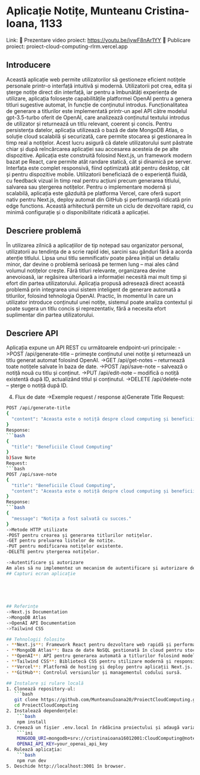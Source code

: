 # Aplicație Notițe, Munteanu Cristina-Ioana, 1133
Link:
	Prezentare video proiect: https://youtu.be/iywF8nAr1YY
	Publicare proiect: proiect-cloud-computing-rlrm.vercel.app

## Introducere
Această aplicație web permite utilizatorilor să gestioneze eficient notițele personale printr-o interfață intuitivă și modernă. Utilizatorii pot crea, edita și șterge notițe direct din interfață, iar pentru a îmbunătăți experiența de utilizare, aplicația folosește capabilitățile platformei OpenAI pentru a genera titluri sugestive automat, în funcție de conținutul introdus.
Funcționalitatea de generare a titlurilor este implementată printr-un apel API către modelul gpt-3.5-turbo oferit de OpenAI, care analizează conținutul textului introdus de utilizator și returnează un titlu relevant, coerent și concis.
Pentru persistența datelor, aplicația utilizează o bază de date MongoDB Atlas, o soluție cloud scalabilă și securizată, care permite stocarea și gestionarea în timp real a notițelor. Acest lucru asigură că datele utilizatorului sunt păstrate chiar și după reîncărcarea aplicației sau accesarea acesteia de pe alte dispozitive.
Aplicația este construită folosind Next.js, un framework modern bazat pe React, care permite atât randare statică, cât și dinamică pe server. Interfața este complet responsivă, fiind optimizată atât pentru desktop, cât și pentru dispozitive mobile. Utilizatorii beneficiază de o experiență fluidă, cu feedback vizual în timp real pentru acțiuni precum generarea titlului, salvarea sau ștergerea notițelor.
Pentru o implementare modernă și scalabilă, aplicația este găzduită pe platforma Vercel, care oferă suport nativ pentru Next.js, deploy automat din GitHub și performanță ridicată prin edge functions. Această arhitectură permite un ciclu de dezvoltare rapid, cu minimă configurație și o disponibilitate ridicată a aplicației.

## Descriere problemă
În utilizarea zilnică a aplicațiilor de tip notepad sau organizator personal, utilizatorii au tendința de a scrie rapid idei, sarcini sau gânduri fără a acorda atenție titlului. Lipsa unui titlu semnificativ poate părea inițial un detaliu minor, dar devine o problemă serioasă pe termen lung – mai ales când volumul notițelor crește. Fără titluri relevante, organizarea devine anevoioasă, iar regăsirea ulterioară a informației necesită mai mult timp și efort din partea utilizatorului.
Aplicația propusă adresează direct această problemă prin integrarea unui sistem inteligent de generare automată a titlurilor, folosind tehnologia OpenAI. Practic, în momentul în care un utilizator introduce conținutul unei notițe, sistemul poate analiza contextul și poate sugera un titlu concis și reprezentativ, fără a necesita efort suplimentar din partea utilizatorului.

## Descriere API
Aplicația expune un API REST cu următoarele endpoint-uri principale:
->POST /api/generate-title – primește conținutul unei notițe și returnează un titlu generat automat folosind OpenAI.
->GET /api/get-notes – returnează toate notițele salvate în baza de date.
->POST /api/save-note – salvează o notiță nouă cu titlu și conținut.
->PUT /api/edit-note – modifică o notiță existentă după ID, actualizând titlul și conținutul.
->DELETE /api/delete-note – șterge o notiță după ID.

4.	Flux de date
->Exemple request / response
a)Generate Title
Request:
```bash
POST /api/generate-title
{
  "content": "Aceasta este o notiță despre cloud computing și beneficiile sale."
}
Response:
```bash
{
  "title": "Beneficiile Cloud Computing"
}
b)Save Note
Request:
```bash
POST /api/save-note
{
  "title": "Beneficiile Cloud Computing",
  "content": "Aceasta este o notiță despre cloud computing și beneficiile sale."
}
Response:
```bash
{
  "message": "Notița a fost salvată cu succes."
}
->Metode HTTP utilizate
-POST pentru crearea și generarea titlurilor notițelor.
-GET pentru preluarea listelor de notițe.
-PUT pentru modificarea notițelor existente.
-DELETE pentru ștergerea notițelor.

->Autentificare și autorizare
Am ales să nu implementez un mecanism de autentificare și autorizare deoarece aplicatia este destinată uzului personal.
## Capturi ecran aplicație
 
 

 
 
## Referințe
->Next.js Documentation
->MongoDB Atlas
->OpenAI API Documentation
->Tailwind CSS

## Tehnologii folosite
- **Next.js**: Framework React pentru dezvoltare web rapidă și performantă.
- **MongoDB Atlas**: Baza de date NoSQL gestionată în cloud pentru stocarea notițelor.
- **OpenAI**: API pentru generarea automată a titlurilor folosind modelul GPT-3.5-turbo.
- **Tailwind CSS**: Bibliotecă CSS pentru stilizare modernă și responsive.
- **Vercel**: Platformă de hosting și deploy pentru aplicații Next.js.
- **GitHub**: Controlul versiunilor și managementul codului sursă.

## Instalare și rulare locală
1. Clonează repository-ul:
   ```bash
   git clone https://github.com/MunteanuIoana20/ProiectCloudComputing.git
   cd ProiectCloudComputing
2. Instalează dependențele:
    ```bash
    npm install
3. Creează un fișier .env.local în rădăcina proiectului și adaugă variabilele de mediu:
    ```ini
    MONGODB_URI=mongodb+srv://cristinaioana16012001:CloudComputing@notesdb.bkozdv0.mongodb.net/notesdb?retryWrites=true&w=majority&appName=notesdb
    OPENAI_API_KEY=your_openai_api_key
4. Rulează aplicația:
    ```bash
    npm run dev
5. Deschide http://localhost:3001 în browser.